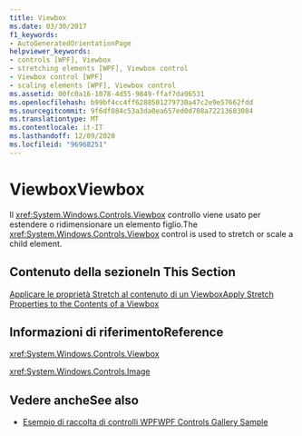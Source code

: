 ```yaml
---
title: Viewbox
ms.date: 03/30/2017
f1_keywords:
- AutoGeneratedOrientationPage
helpviewer_keywords:
- controls [WPF], Viewbox
- stretching elements [WPF], Viewbox control
- Viewbox control [WPF]
- scaling elements [WPF], Viewbox control
ms.assetid: 00fc0a16-1078-4d55-9849-ffaf7da96531
ms.openlocfilehash: b99bf4cc4ff6288501279730a47c2e9e57662fdd
ms.sourcegitcommit: 9f6df084c53a3da0ea657ed0d708a72213683084
ms.translationtype: MT
ms.contentlocale: it-IT
ms.lasthandoff: 12/09/2020
ms.locfileid: "96968251"
---
```

# <a name="viewbox"></a><span data-ttu-id="274d3-102">Viewbox</span><span class="sxs-lookup"><span data-stu-id="274d3-102">Viewbox</span></span>
<span data-ttu-id="274d3-103">Il <xref:System.Windows.Controls.Viewbox> controllo viene usato per estendere o ridimensionare un elemento figlio.</span><span class="sxs-lookup"><span data-stu-id="274d3-103">The <xref:System.Windows.Controls.Viewbox> control is used to stretch or scale a child element.</span></span>  
  
## <a name="in-this-section"></a><span data-ttu-id="274d3-104">Contenuto della sezione</span><span class="sxs-lookup"><span data-stu-id="274d3-104">In This Section</span></span>  
 [<span data-ttu-id="274d3-105">Applicare le proprietà Stretch al contenuto di un Viewbox</span><span class="sxs-lookup"><span data-stu-id="274d3-105">Apply Stretch Properties to the Contents of a Viewbox</span></span>](how-to-apply-stretch-properties-to-the-contents-of-a-viewbox.md)  
  
## <a name="reference"></a><span data-ttu-id="274d3-106">Informazioni di riferimento</span><span class="sxs-lookup"><span data-stu-id="274d3-106">Reference</span></span>  
 <xref:System.Windows.Controls.Viewbox>  
  
 <xref:System.Windows.Controls.Image>  
  
## <a name="see-also"></a><span data-ttu-id="274d3-107">Vedere anche</span><span class="sxs-lookup"><span data-stu-id="274d3-107">See also</span></span>

- [<span data-ttu-id="274d3-108">Esempio di raccolta di controlli WPF</span><span class="sxs-lookup"><span data-stu-id="274d3-108">WPF Controls Gallery Sample</span></span>](https://github.com/Microsoft/WPF-Samples/tree/master/Getting%20Started/ControlsAndLayout)
